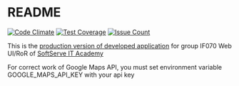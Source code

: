 # README
[![Code Climate](https://codeclimate.com/github/Kotany-IF070-WebUI-RoR/NewVasjuky/badges/gpa.svg)](https://codeclimate.com/github/Kotany-IF070-WebUI-RoR/NewVasjuky)
[![Test Coverage](https://codeclimate.com/github/Kotany-IF070-WebUI-RoR/NewVasjuky/badges/coverage.svg)](https://codeclimate.com/github/Kotany-IF070-WebUI-RoR/NewVasjuky/coverage)
[![Issue Count](https://codeclimate.com/github/Kotany-IF070-WebUI-RoR/NewVasjuky/badges/issue_count.svg)](https://codeclimate.com/github/Kotany-IF070-WebUI-RoR/NewVasjuky)

This is the [production version of developed application](http://whispering-wave-20431.herokuapp.com) for group IF070 Web UI/RoR of [SoftServe IT Аcademy](https://softserve.ua/en/university/it-academy/)

For correct work of Google Maps API, you must set environment variable GOOGLE_MAPS_API_KEY with your api key 

